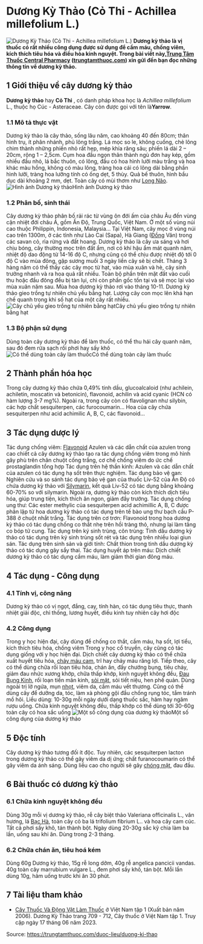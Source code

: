 # Dương Kỳ Thảo (Cỏ Thi - Achillea millefolium L.)

![Dương Kỳ Thảo \(Cỏ Thi - Achillea millefolium L.\)](https://trungtamthuoc.com/images/others/duong-ky-thao-1288.jpg)
**Dương kỳ thảo là vị thuốc có rất nhiều công dụng được sử dụng để cầm máu, chống viêm, kích thích tiêu hóa và điều hòa kinh nguyệt. Trong bài viết này,[Trung Tâm Thuốc Central Pharmacy](https://trungtamthuoc.com/ "Trung Tâm Thuốc Central Pharmacy") ([trungtamthuoc.com](https://trungtamthuoc.com/ "trungtamthuoc.com")) xin gửi đến bạn đọc những thông tin về dương kỳ thảo.**
##  1 Giới thiệu về cây dương kỳ thảo
**Dương kỳ thảo** hay **Cỏ Thi** , có danh pháp khoa học là  _Achillea millefolium_ L., thuộc họ Cúc - Asteraceae.
Cây còn được gọi với tên là**Yarrow**.
### 1.1 Mô tả thực vật
Dương kỳ thảo là cây thảo, sống lâu năm, cao khoảng 40 đến 80cm; thân hình trụ, ít phân nhánh, phủ lông trắng.
Lá mọc so le, không cuống, chẻ lông chim thành những phiến nhỏ rất hẹp, mép khía răng sâu; phiến lá dài 2 – 20cm, rộng 1 – 2,5cm. 
Cụm hoa đầu ngọn thân thành ngù đơn hay kép, gồm nhiều đầu nhỏ, lá bắc thuôn, có lông, đầu có hoa hình lưỡi màu trắng và hoa khác màu hồng, không có màu lông, tràng hoa cái có lông dài bằng phần hình lưỡi, tràng hoa lưỡng tính có ống dẹt, 5 thùy.
Quả bế thuôn, hình bầu dục dài khoảng 2 mm, dẹt.
Toàn cây có mùi thơm như [Long Não](https://trungtamthuoc.com/hoat-chat/long-nao "Long Não").
![Hình ảnh Dương kỳ thảo](https://trungtamthuoc.com/images/item/duong-ky-thao-1.jpg)Hình ảnh Dương kỳ thảo
### 1.2 Phân bố, sinh thái
Cây dương kỳ thảo phân bố rải rác từ vùng ôn đới ấm của châu Âu đến vùng cận nhiệt đới châu Á, gồm Ấn Độ, Trung Quốc, Việt Nam. Ở một số vùng núi cao thuộc Philippin, Indonesia, Malaysia...
Tại Việt Nam, cây mọc ở vùng núi cao trên 1300m, ở các tỉnh như Lào Cai (Sapa), Hà Giang ([Đồng](https://trungtamthuoc.com/hoat-chat/dong "Đồng") Văn) trong các savan cỏ, rìa rừng và đất hoang.
Dương kỳ thảo là cây ưa sáng và hơi chịu bóng, cây thường mọc trên đất ẩm, nơi có khí hậu ẩm mát quanh năm, nhiệt độ dao động từ 14-16 độ C, nhưng cũng có thể chịu được nhiệt độ tới 0 độ C vào mùa đông, gặp sương muối 3 ngày liền cây sẽ bị chết. Tháng 3 hàng năm có thể thấy các cây mọc từ hạt, vào mùa xuân và hè, cây sinh trưởng nhanh và ra hoa quả rất nhiều. Toàn bộ phần trên mặt đất vào cuối thu hoặc đầu đông đều bị tàn lụi, chì còn phần gốc tồn tại và sẽ mọc lại vào mùa xuân năm sau. Mùa hoa dương kỳ thảo rơi vào tháng 10-11.
Dương kỳ thảo gieo trồng tự nhiên chủ yếu bằng hạt. Lượng cây con mọc lên khá hạn chế quanh trong khi số hạt của một cây rất nhiều.
![Cây chủ yếu gieo trồng tự nhiên bằng hạt](https://trungtamthuoc.com/images/item/duong-ky-thao-3.jpg)Cây chủ yếu gieo trồng tự nhiên bằng hạt
### 1.3 Bộ phận sử dụng
Dùng toàn cây dương kỳ thảo để làm thuốc, có thể thu hái cây quanh năm, sau đó đem rửa sạch rồi phơi hay sấy khô
![Có thể dùng toàn cây làm thuốc](https://trungtamthuoc.com/images/item/duong-ky-thao-2.jpg)Có thể dùng toàn cây làm thuốc
##  2 Thành phần hóa học
Trong cây dương kỳ thảo chứa 0,49% tinh dầu, glucoalcaloid (như achilein, achiletin, moscatin và betonicin), flavonoid, achilin và acid cyanic (HCN có hàm lượng 3-7 mg%).
Ngoài ra, trong cây còn có flavolignan như silybin, các hợp chất sesquiterpen, các furocoumarin...
Hoa của cây chứa sesquiterpen như acid achimilic A, B, C, các flavonoid...
##  3 Tác dụng dược lý
Tác dụng chống viêm: [Flavonoid](https://trungtamthuoc.com/hoat-chat/flavonoid "Flavonoid") Azulen và các dẫn chất của azulen trong cao chiết cả cây dương kỳ thảo tạo ra tác dụng chống viêm trong mô hình gây phù trên chân chuột cống trắng, cơ chế chống viêm do ức chế prostaglandin tổng hợp
Tác dụng trên hệ thần kinh: Azulen và các dẫn chất của azulen có tác dụng hạ sốt trên thực nghiệm. 
Tác dụng bảo vệ gan: Nghiên cứu và so sánh tác dụng bảo vệ gan của thuốc Liv-52 của Ấn Độ có chứa dương kỳ thảo với [Silymarin](https://trungtamthuoc.com/hoat-chat/silymarin "Silymarin"), kết quả Liv-52 có tác dụng bằng khoảng 60-70% so với silymarin. Ngoài ra, dương kỳ thảo còn kích thích dịch tiêu hóa, giúp trung tiện, kích thích ăn ngon, giảm đầy trướng.
Tác dụng chống ung thư: Các ester methylic của sesquiterpen acid achimillic A, B, C được phân lập từ hoa dương kỳ thảo có tác dụng trên tế bào ung thư bạch cầu P-388 ở chuột nhắt trắng.
Tác dụng trên cơ trơn: Flavonoid trong hoa dương kỳ thảo có tác dụng chống co thắt nhẹ trên hồi tràng thỏ, nhưng lại làm tăng co bóp tử cung.
Tác dụng trên ký sinh trùng, côn trùng: Tinh dầu dương kỳ thảo có tác dụng trên ký sinh trùng sốt rét và tác dụng trên nhiều loại giun sán. 
Tác dụng trên sinh sản và giới tính: Chất thion trong tinh dầu dương kỳ thảo có tác dụng gây sẩy thai. 
Tác dụng huyết áp trên máu: Dịch chiết dương kỳ thảo có tác dụng cầm máu, làm giảm thời gian đông máu.
##  4 Tác dụng - Công dụng
### 4.1 Tính vị, công năng
Dương kỳ thảo có vị ngọt, đắng, cay, tính hàn, có tác dụng tiêu thực, thanh nhiệt giải độc, chỉ thống, lương huyết, điều kinh tuy nhiên cây hơi độc
### 4.2 Công dụng
Trong y học hiện đại, cây dùng để chống co thắt, cầm máu, hạ sốt, lợi tiểu, kích thích tiêu hóa, chống viêm
Trong y học cổ truyền, cây cũng có tác dụng giống với y học hiện đại. Dịch chiết cây dương kỳ thảo có thể chữa xuất huyết tiêu hóa, [chảy máu cam](https://trungtamthuoc.com/bai-viet/chay-mau-cam-nguyen-nhan-dieu-tri-va-phong-ngua "chảy máu cam"), trĩ hay chảy máu răng lợi. Tiếp theo, cây có thể dùng chữa rối loạn tiêu hóa, chán ăn, đầy chướng bụng, tiêu chảy, giảm đau nhức xương khớp, chữa thấp khớp, kinh nguyệt không đều, [Đau Bụng Kinh](https://trungtamthuoc.com/bai-viet/cach-dau-bung-kinh-va-phong-tranh-dau-bung-kinh "Đau Bụng Kinh"), rối loạn tiền mãn kinh, [sỏi mật](https://trungtamthuoc.com/bai-viet/nguyen-nhan-trieu-chung-cach-dieu-tri-va-phong-ngua-benh-soi-mat "sỏi mật"), sỏi tiết niệu, hen phế quản. Dùng ngoài trị lở ngứa, mụn [nhọt](https://trungtamthuoc.com/bai-viet/nhot "nhọt"), viêm da, cầm máu vết thương.
Cũng có thể dùng cây để dưỡng da, tóc, làm xà phòng gội đầu chống rụng tóc, tắm tránh mồ hôi.
Liều dùng: 10-30g mỗi ngày dưới dạng thuốc sắc, hãm hay ngâm rượu uống. Chữa kinh nguyệt không đều, thấp khớp có thể dùng tới 30-60g toàn cây có hoa sắc uống
![Một số công dụng của dương kỳ thảo](https://trungtamthuoc.com/images/item/duong-ky-thao-4.jpg)Một số công dụng của dương kỳ thảo
##  5 Độc tính
Cây dương kỳ thảo tương đối ít độc. Tuy nhiên, các sesquiterpen lacton trong dương kỳ thảo có thể gây viêm da dị ứng; chất furanocoumarin có thể gây viêm da ánh sáng. Dùng liều cao cho người sẽ gây [chóng mặt](https://trungtamthuoc.com/bai-viet/chong-mat "chóng mặt"), đau đầu.
##  6 Bài thuốc có dương kỳ thảo
### 6.1 Chữa kinh nguyệt không đều
Dùng 30g mỗi vị dương kỳ thảo, rễ cây biệt thảo Valeriana officinalis L., vân hương, lá [Bạc Hà](https://trungtamthuoc.com/duoc-lieu/bac-ha "Bạc Hà"), toàn cây cỏ ba lá trifolium fibrium L.. và hoa cây cam cúc. Tất cả phơi sấy khô, tán thành bột. Ngày dùng 20-30g sắc kỹ chia làm ba lần, uống sau khi ăn. Dùng trong 2-3 tháng.
### 6.2 Chữa chán ăn, tiêu hoá kém
Dùng 60g Dương kỳ thảo, 15g rễ long dởm, 40g rễ angelica pancicii vandas. 40g toàn cây marrubium vulgare L., đem phơi sấy khô, tán bột. Mỗi lần dùng 10g, hãm uống trước khi ăn 30 phút.
##  7 Tài liệu tham khảo
  * [Cây Thuốc Và Động Vật Làm Thuốc](https://trungtamthuoc.com/bai-viet/doc-online-va-tai-mien-phi-pdf-sach-cay-thuoc-va-dong-vat-lam-thuoc-o-viet-nam "Cây Thuốc Và Động Vật Làm Thuốc") ở Việt Nam tập 1 (Xuất bản năm 2006). Dương Kỳ Thảo trang 709 - 712, Cây thuốc ở Việt Nam tập 1. Truy cập ngày 17 tháng 06 năm 2023.




Source: https://trungtamthuoc.com/duoc-lieu/duong-ki-thao